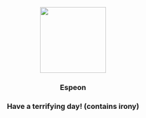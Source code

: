 <p align="center">
    <img src="https://raw.githubusercontent.com/PokeAPI/sprites/master/sprites/pokemon/196.png" width="150" height="150">
</p>
<h3 align="center"> <b>Espeon</b></h3>
<h3 align="center">Have a terrifying day! (contains irony)</h3>
